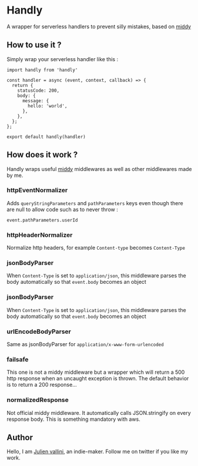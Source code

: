 

# Handly
A wrapper for serverless handlers to prevent silly mistakes, based on [middy](https://github.com/middyjs/middy)

## How to use it ?
Simply wrap your serverless handler like this :
```
import handly from 'handly'

const handler = async (event, context, callback) => {
  return {
    statusCode: 200,
    body: {
      message: {
        hello: 'world',
      },
    },
  };
};

export default handly(handler)
```

## How does it work ?
Handly wraps useful [middy](https://github.com/middyjs/middy) middlewares as well as other middlewares made by me.

### httpEventNormalizer
Adds `queryStringParameters` and `pathParameters` keys even though there are null to allow code such as to never throw :
```
event.pathParameters.userId
``` 

### httpHeaderNormalizer
Normalize http headers, for example `Content-type` becomes `Content-Type`

### jsonBodyParser
When `Content-Type` is set to `application/json`, this middleware parses the body automatically so that `event.body` becomes an object

### jsonBodyParser
When `Content-Type` is set to `application/json`, this middleware parses the body automatically so that `event.body` becomes an object

### urlEncodeBodyParser
Same as jsonBodyParser for `application/x-www-form-urlencoded`

### failsafe
This one is not a middy middleware but a wrapper which will return a 500 http response when an uncaught exception is thrown.
The default behavior is to return a 200 response…

### normalizedResponse
Not official middy middleware. It automatically calls JSON.stringify on every response body. This is something mandatory with aws.

## Author
Hello, I am [Julien vallini](https://twitter.com/julienvallini), an indie-maker. Follow me on twitter if you like my work.
